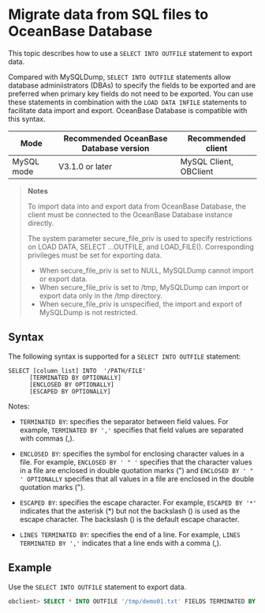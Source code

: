 # Migrate data from SQL files to OceanBase Database

This topic describes how to use a `SELECT INTO OUTFILE` statement to export data.

Compared with MySQLDump, `SELECT INTO OUTFILE` statements allow database adminiistrators (DBAs) to specify the fields to be exported and are preferred when primary key fields do not need to be exported. You can use these statements in combination with the `LOAD DATA INFILE` statements to facilitate data import and export. OceanBase Database is compatible with this syntax.

| Mode | Recommended OceanBase Database version | Recommended client |
| ---------- | ------------------------------- | ---------------------- |
| MySQL mode | V3.1.0 or later | MySQL Client, OBClient |

> **Notes**
>
> To import data into and export data from OceanBase Database, the client must be connected to the OceanBase Database instance directly.
>
> The system parameter secure_file_priv is used to specify restrictions on LOAD DATA, SELECT …OUTFILE, and LOAD_FILE(). Corresponding privileges must be set for exporting data.
>
> - When secure_file_priv is set to NULL, MySQLDump cannot import or export data.
> - When secure_file_priv is set to /tmp, MySQLDump can import or export data only in the /tmp directory.
> - When secure_file_priv is unspecified, the import and export of MySQLDump is not restricted.

## Syntax

The following syntax is supported for a `SELECT INTO OUTFILE` statement:

```unknow
SELECT [column_list] INTO  '/PATH/FILE'
      [TERMINATED BY OPTIONALLY]
      [ENCLOSED BY OPTIONALLY]
      [ESCAPED BY OPTIONALLY]  
```

Notes:

- `TERMINATED BY`: specifies the separator between field values. For example, `TERMINATED BY ','` specifies that field values are separated with commas (,).

- `ENCLOSED BY`: specifies the symbol for enclosing character values in a file. For example, `ENCLOSED BY ' " '` specifies that the character values in a file are enclosed in double quotation marks (") and `ENCLOSED BY ' " ' OPTIONALLY` specifies that all values in a file are enclosed in the double quotation marks (").

- `ESCAPED BY`: specifies the escape character. For example, `ESCAPED BY '*'` indicates that the asterisk (*) but not the backslash (\) is used as the escape character. The backslash (\) is the default escape character.

- `LINES TERMINATED BY`: specifies the end of a line. For example, `LINES TERMINATED BY ','` indicates that a line ends with a comma (,).

## Example

Use the `SELECT INTO OUTFILE` statement to export data.

```sql
obclient> SELECT * INTO OUTFILE '/tmp/demo01.txt' FIELDS TERMINATED BY ',' ENCLOSED BY '"' LINES TERMINATED BY '\n' FROM student;
```
